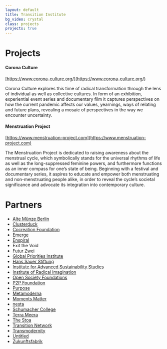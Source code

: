 ```yaml
---
layout: default
title: Transition Institute
bg_video: crystal
class: projects
projects: true
---
```


# Projects


#### Corona Culture
[https://www.corona-culture.org/](https://www.corona-culture.org/)

Corona Culture explores this time of radical transformation through the lens of individual as well as collective cultures. In form of an exhibition, experiential event series and documentary film it captures perspectives on how the current pandemic affects our values, yearnings, ways of relating and future plans, revealing a mosaic of perspectives in the way we encounter uncertainty.


#### Menstruation Project
[https://www.menstruation-project.com](https://www.menstruation-project.com)

The Menstruation Project is dedicated to raising awareness about the menstrual cycle, which symbolically stands for the universal rhythms of life as well as the long-suppressed feminine powers, and furthermore functions as an inner compass for one’s state of being. Beginning with a festival and documentary series, it aspires to educate and empower both menstruating and non-menstruating people alike, in order to reveal the cycle’s societal significance and advocate its integration into contemporary culture.

# Partners
- [Alte Münze Berlin](https://alte-muenze-berlin.de/)
- [Clusterduck](https://clusterduck.space/)
- [Cocreation Foundation](https://cocreation-foundation.org/)
- [Emerge](http://www.whatisemerging.com/)
- [Enspiral](https://enspiral.com/)
- Exit the Void
- [Futur Zwei](https://futurzwei.org/)
- [Global Priorities Institute](https://globalprioritiesinstitute.org/)
- [Hans Sauer Stiftung](https://www.hanssauerstiftung.de/)
- [Institute for Advanced Sustainability Studies](https://www.iass-potsdam.de/en)
- [Institute of Radical Imagination](https://instituteofradicalimagination.org/)
- [Open Society Foundations](https://www.opensocietyfoundations.org/)
- [P2P Foundation](https://p2pfoundation.net/)
- [Purpose](https://purpose-economy.org)
- [Metamoderna](https://metamoderna.org/)
- [Moments Matter](https://momentsmatter.org/)
- [nesta](https://www.nesta.org.uk/)
- [Schumacher College](https://www.schumachercollege.org.uk/)
- [Terra Meera](https://www.terrameera.com/)
- [The Stoa](https://www.thestoa.ca/)
- [Transition Network](https://transitionnetwork.org/)
- [Transmodernity](https://www.transmodernity.org/)
- [Untitled](https://untitled.community/festival/)
- [Zukunftsfabrik](http://zukunftsfabrik.berlin/)
